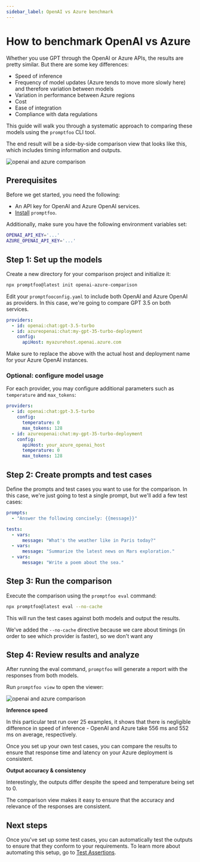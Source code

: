 ```yaml
---
sidebar_label: OpenAI vs Azure benchmark
---
```


# How to benchmark OpenAI vs Azure

Whether you use GPT through the OpenAI or Azure APIs, the results are pretty similar.  But there are some key differences:
- Speed of inference
- Frequency of model updates (Azure tends to move more slowly here) and therefore variation between models
- Variation in performance between Azure regions
- Cost
- Ease of integration
- Compliance with data regulations

This guide will walk you through a systematic approach to comparing these models using the `promptfoo` CLI tool.

The end result will be a side-by-side comparison view that looks like this, which includes timing information and outputs.

![openai and azure comparison](/img/docs/openai-vs-azure-comparison.png)

## Prerequisites

Before we get started, you need the following:

- An API key for OpenAI and Azure OpenAI services.
- [Install](/docs/getting-started) `promptfoo`.

Additionally, make sure you have the following environment variables set:

```bash
OPENAI_API_KEY='...'
AZURE_OPENAI_API_KEY='...'
```

## Step 1: Set up the models

Create a new directory for your comparison project and initialize it:

```bash
npx promptfoo@latest init openai-azure-comparison
```

Edit your `promptfooconfig.yaml` to include both OpenAI and Azure OpenAI as providers. In this case, we're going to compare GPT 3.5 on both services.

```yaml
providers:
  - id: openai:chat:gpt-3.5-turbo
  - id: azureopenai:chat:my-gpt-35-turbo-deployment
    config:
      apiHost: myazurehost.openai.azure.com
```

Make sure to replace the above with the actual host and deployment name for your Azure OpenAI instances.

### Optional: configure model usage

For each provider, you may configure additional parameters such as `temperature` and `max_tokens`:

```yaml
providers:
  - id: openai:chat:gpt-3.5-turbo
    config:
      temperature: 0
      max_tokens: 128
  - id: azureopenai:chat:my-gpt-35-turbo-deployment
    config:
      apiHost: your_azure_openai_host
      temperature: 0
      max_tokens: 128
```

## Step 2: Create prompts and test cases

Define the prompts and test cases you want to use for the comparison. In this case, we're just going to test a single prompt, but we'll add a few test cases:

```yaml
prompts:
  - "Answer the following concisely: {{message}}"

tests:
  - vars:
      message: "What's the weather like in Paris today?"
  - vars:
      message: "Summarize the latest news on Mars exploration."
  - vars:
      message: "Write a poem about the sea."
```

## Step 3: Run the comparison

Execute the comparison using the `promptfoo eval` command:

```bash
npx promptfoo@latest eval --no-cache
```

This will run the test cases against both models and output the results.

We've added the `--no-cache` directive because we care about timings (in order to see which provider is faster), so we don't want any

## Step 4: Review results and analyze

After running the eval command, `promptfoo` will generate a report with the responses from both models.

Run `promptfoo view` to open the viewer:

![openai and azure comparison](/img/docs/openai-vs-azure-comparison.png)

**Inference speed**

In this particular test run over 25 examples, it shows that there is negligible difference in speed of inference - OpenAI and Azure take 556 ms and 552 ms on average, respectively.

Once you set up your own test cases, you can compare the results to ensure that response time and latency on your Azure deployment is consistent.

**Output accuracy & consistency**

Interestingly, the outputs differ despite the speed and temperature being set to 0.

The comparison view makes it easy to ensure that the accuracy and relevance of the responses are consistent.

## Next steps

Once you've set up some test cases, you can automatically test the outputs to ensure that they conform to your requirements.  To learn more about automating this setup, go to [Test Assertions](/docs/configuration/expected-outputs/).
